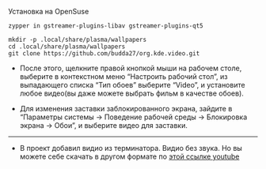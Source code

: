 
Установка на OpenSuse

```
zypper in gstreamer-plugins-libav gstreamer-plugins-qt5
```

```
mkdir -p .local/share/plasma/wallpapers
cd .local/share/plasma/wallpapers
git clone https://github.com/budda27/org.kde.video.git
```
* После этого, щелкните правой кнопкой мыши на рабочем столе, выберите в контекстном меню “Настроить рабочий стол”, из выпадающего списка “Тип обоев” выберите “Video”, и установите любое видео(вы даже можете выбрать фильм в качестве обоев).

* Для изменения заставки заблокированного экрана, зайдите в “Параметры системы -> Поведение рабочей среды -> Блокировка экрана -> Обои”, и выберите видео для заставки.

---
* В проект добавил видио из терминатора. Видио без звука. Но вы можете себе скачать в другом формате по [этой ссылке youtube](https://youtu.be/b8vripTCpUs)
